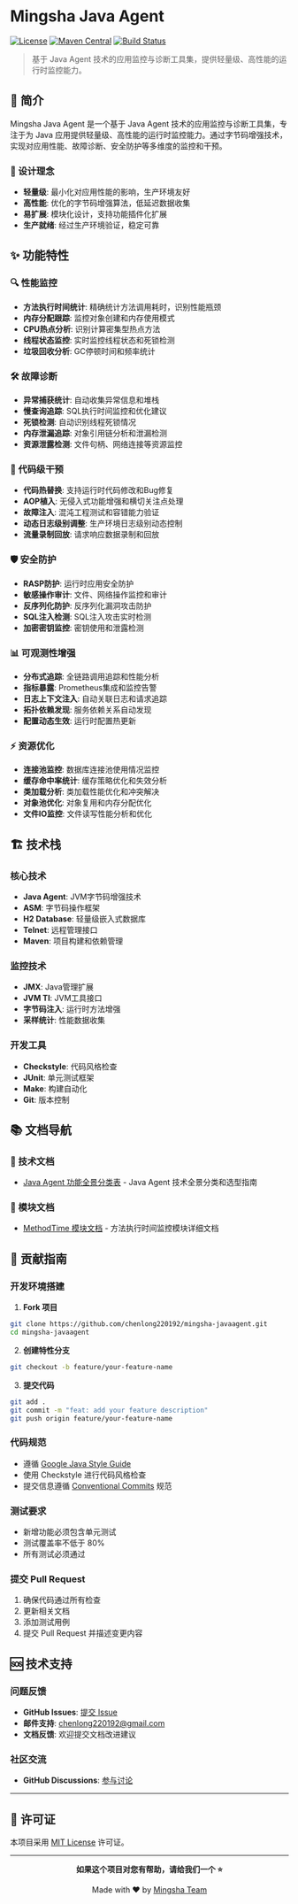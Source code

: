 # Mingsha Java Agent

[![License](https://img.shields.io/badge/License-MIT-yellow?style=flat-square)](LICENSE)
[![Maven Central](https://img.shields.io/maven-central/v/site.mingsha.javaagent.methodtime/mingsha-javaagent.svg)](https://search.maven.org/artifact/site.mingsha.javaagent.methodtime/mingsha-javaagent)
[![Build Status](https://img.shields.io/badge/build-passing-brightgreen.svg)](https://github.com/mingsha/mingsha-javaagent)

> 基于 Java Agent 技术的应用监控与诊断工具集，提供轻量级、高性能的运行时监控能力。

## 📖 简介

Mingsha Java Agent 是一个基于 Java Agent 技术的应用监控与诊断工具集，专注于为 Java 应用提供轻量级、高性能的运行时监控能力。通过字节码增强技术，实现对应用性能、故障诊断、安全防护等多维度的监控和干预。

### 🎯 设计理念

- **轻量级**: 最小化对应用性能的影响，生产环境友好
- **高性能**: 优化的字节码增强算法，低延迟数据收集
- **易扩展**: 模块化设计，支持功能插件化扩展
- **生产就绪**: 经过生产环境验证，稳定可靠

## ✨ 功能特性

### 🔍 性能监控
- **方法执行时间统计**: 精确统计方法调用耗时，识别性能瓶颈
- **内存分配跟踪**: 监控对象创建和内存使用模式
- **CPU热点分析**: 识别计算密集型热点方法
- **线程状态监控**: 实时监控线程状态和死锁检测
- **垃圾回收分析**: GC停顿时间和频率统计

### 🛠️ 故障诊断
- **异常捕获统计**: 自动收集异常信息和堆栈
- **慢查询追踪**: SQL执行时间监控和优化建议
- **死锁检测**: 自动识别线程死锁情况
- **内存泄漏追踪**: 对象引用链分析和泄漏检测
- **资源泄露检测**: 文件句柄、网络连接等资源监控

### 🔧 代码级干预
- **代码热替换**: 支持运行时代码修改和Bug修复
- **AOP植入**: 无侵入式功能增强和横切关注点处理
- **故障注入**: 混沌工程测试和容错能力验证
- **动态日志级别调整**: 生产环境日志级别动态控制
- **流量录制回放**: 请求响应数据录制和回放

### 🛡️ 安全防护
- **RASP防护**: 运行时应用安全防护
- **敏感操作审计**: 文件、网络操作监控和审计
- **反序列化防护**: 反序列化漏洞攻击防护
- **SQL注入检测**: SQL注入攻击实时检测
- **加密密钥监控**: 密钥使用和泄露检测

### 📊 可观测性增强
- **分布式追踪**: 全链路调用追踪和性能分析
- **指标暴露**: Prometheus集成和监控告警
- **日志上下文注入**: 自动关联日志和请求追踪
- **拓扑依赖发现**: 服务依赖关系自动发现
- **配置动态生效**: 运行时配置热更新

### ⚡ 资源优化
- **连接池监控**: 数据库连接池使用情况监控
- **缓存命中率统计**: 缓存策略优化和失效分析
- **类加载分析**: 类加载性能优化和冲突解决
- **对象池优化**: 对象复用和内存分配优化
- **文件IO监控**: 文件读写性能分析和优化

## 🏗️ 技术栈

### 核心技术
- **Java Agent**: JVM字节码增强技术
- **ASM**: 字节码操作框架
- **H2 Database**: 轻量级嵌入式数据库
- **Telnet**: 远程管理接口
- **Maven**: 项目构建和依赖管理

### 监控技术
- **JMX**: Java管理扩展
- **JVM TI**: JVM工具接口
- **字节码注入**: 运行时方法增强
- **采样统计**: 性能数据收集

### 开发工具
- **Checkstyle**: 代码风格检查
- **JUnit**: 单元测试框架
- **Make**: 构建自动化
- **Git**: 版本控制

## 📚 文档导航

### 📖 技术文档
- [Java Agent 功能全景分类表](docs/Java%20Agent%20功能全景分类表.md) - Java Agent 技术全景分类和选型指南

### 🔧 模块文档
- [MethodTime 模块文档](mingsha-javaagent-methodtime/README.md) - 方法执行时间监控模块详细文档

## 🤝 贡献指南

### 开发环境搭建

1. **Fork 项目**
```bash
git clone https://github.com/chenlong220192/mingsha-javaagent.git
cd mingsha-javaagent
```

2. **创建特性分支**
```bash
git checkout -b feature/your-feature-name
```

3. **提交代码**
```bash
git add .
git commit -m "feat: add your feature description"
git push origin feature/your-feature-name
```

### 代码规范

- 遵循 [Google Java Style Guide](https://google.github.io/styleguide/javaguide.html)
- 使用 Checkstyle 进行代码风格检查
- 提交信息遵循 [Conventional Commits](https://www.conventionalcommits.org/) 规范

### 测试要求

- 新增功能必须包含单元测试
- 测试覆盖率不低于 80%
- 所有测试必须通过

### 提交 Pull Request

1. 确保代码通过所有检查
2. 更新相关文档
3. 添加测试用例
4. 提交 Pull Request 并描述变更内容

## 🆘 技术支持

### 问题反馈

- **GitHub Issues**: [提交 Issue](https://github.com/chenlong220192/mingsha-javaagent/issues)
- **邮件支持**: chenlong220192@gmail.com
- **文档反馈**: 欢迎提交文档改进建议

### 社区交流

- **GitHub Discussions**: [参与讨论](https://github.com/chenlong220192/mingsha-javaagent/discussions)

---

## 📄 许可证

本项目采用 [MIT License](./LICENSE) 许可证。

---

<div align="center">

**如果这个项目对您有帮助，请给我们一个 ⭐️**

Made with ❤️ by [Mingsha Team](https://github.com/mingsha)

</div>
